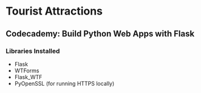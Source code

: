 ﻿# Tourist Attractions
## Codecademy: Build Python Web Apps with Flask

### Libraries Installed
* Flask
* WTForms
* Flask_WTF
* PyOpenSSL (for running HTTPS locally)


